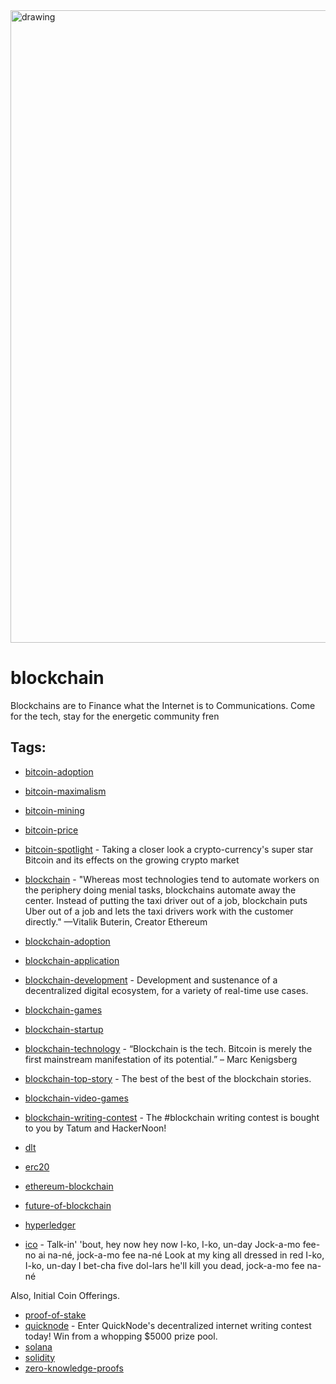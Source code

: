 <img src="https://hackernoon.com/banner-image.png" alt="drawing" width="1012"/>

# blockchain

 Blockchains are to Finance what the Internet is to Communications. Come for the tech, stay for the energetic community fren

## Tags:

* [bitcoin-adoption](./bitcoin-adoption.md)
* [bitcoin-maximalism](./bitcoin-maximalism.md)
* [bitcoin-mining](./bitcoin-mining.md)
* [bitcoin-price](./bitcoin-price.md)
* [bitcoin-spotlight](./bitcoin-spotlight.md) - Taking a closer look a crypto-currency's super star Bitcoin and its effects on the growing crypto market

* [blockchain](./blockchain.md) - "Whereas most technologies tend to automate workers on the periphery doing menial tasks, blockchains automate away the center. Instead of putting the taxi driver out of a job, blockchain puts Uber out of a job and lets the taxi drivers work with the customer directly." —Vitalik Buterin, Creator Ethereum
* [blockchain-adoption](./blockchain-adoption.md)
* [blockchain-application](./blockchain-application.md)
* [blockchain-development](./blockchain-development.md) - Development and sustenance of a decentralized digital ecosystem, for a variety of real-time use cases.
* [blockchain-games](./blockchain-games.md)
* [blockchain-startup](./blockchain-startup.md)
* [blockchain-technology](./blockchain-technology.md) - “Blockchain is the tech. Bitcoin is merely the first mainstream manifestation of its potential.” – Marc Kenigsberg
* [blockchain-top-story](./blockchain-top-story.md) - The best of the best of the blockchain stories.
* [blockchain-video-games](./blockchain-video-games.md)
* [blockchain-writing-contest](./blockchain-writing-contest.md) - The #blockchain writing contest is bought to you by Tatum and HackerNoon!
* [dlt](./dlt.md)
* [erc20](./erc20.md)
* [ethereum-blockchain](./ethereum-blockchain.md)
* [future-of-blockchain](./future-of-blockchain.md)
* [hyperledger](./hyperledger.md)
* [ico](./ico.md) - Talk-in' 'bout, hey now hey now I-ko, I-ko, un-day
Jock-a-mo fee-no ai na-né, jock-a-mo fee na-né
Look at my king all dressed in red I-ko, I-ko, un-day
I bet-cha five dol-lars he'll kill you dead, jock-a-mo fee na-né

Also, Initial Coin Offerings. 
* [proof-of-stake](./proof-of-stake.md)
* [quicknode](./quicknode.md) - Enter QuickNode's decentralized internet writing contest today! Win from a whopping $5000 prize pool.
* [solana](./solana.md)
* [solidity](./solidity.md)
* [zero-knowledge-proofs](./zero-knowledge-proofs.md)
